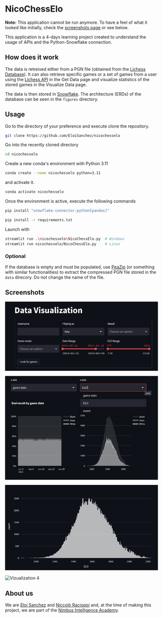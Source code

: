 # NicoChessElo

**Note:** This application cannot be run anymore. To have a feel of what it looked like initially, check the [screenshots page](https://github.com/EloiSanchez/nicochesselo/tree/main/screenshots) or see below.

This application is a 4-days learning project created to understand the usage of APIs and the Python-Snowflake connection.

## How does it work

The data is retreived either from a PGN file (obtained from the [Lichess Database](https://database.lichess.org/)). It can also retrieve specific games or a set of games from a user using the [Lichess API](https://lichess.org/api) in the Get Data page and visualize statistics of the stored games in the Visualize Data page.

The data is then stored in [Snowflake](https://www.snowflake.com/en/). The architecture (ERDs) of the database can be seen in the `figures` directory.

## Usage

Go to the directory of your preference and execute clone the repository.

```bash
git clone https://github.com/EloiSanchez/nicochesselo
```

Go into the recently cloned directory

```bash
cd nicochesselo
```

Create a new conda's environment with Python 3.11

```bash
conda create --name nicochesselo python=3.11
```

and activate it.

```bash
conda activate nicochesselo
```

Once the environment is active, execute the following commands

```bash
pip install "snowflake-connector-python[pandas]"
```

```bash
pip install -r requirements.txt
```

Launch with

```bash
streamlit run .\nicochesselo\NicoChessElo.py  # Windows
streamlit run nicochesselo/NicoChessElo.py    # Linux
```

### Optional

If the database is empty and must be populated, use [PeaZip](https://peazip.github.io/) (or something with similar functionalities) to extract the compressed PGN file stored in the `data` direcory. Do not change the name of the file.

## Screenshots

![Vizualization 1](https://github.com/EloiSanchez/nicochesselo/blob/main/screenshots/Visualize_data_page_1.png)

![Visualization 2](https://github.com/EloiSanchez/nicochesselo/blob/main/screenshots/Visualize_data_page_2.png)

![Vizualization 3](https://github.com/EloiSanchez/nicochesselo/blob/main/screenshots/Visualize_data_page_3.png)

![Vizualization 4](https://github.com/EloiSanchez/nicochesselo/blob/main/screenshots/Visualize_data_page_4png)

## About us

We are [Eloi Sanchez](https://github.com/EloiSanchez) and [Niccolò Racioppi](https://github.com/LoSputnik) and, at the time of making this project, we are part of the [Nimbus Intelligence Academy](https://nimbusintelligence.com/).
